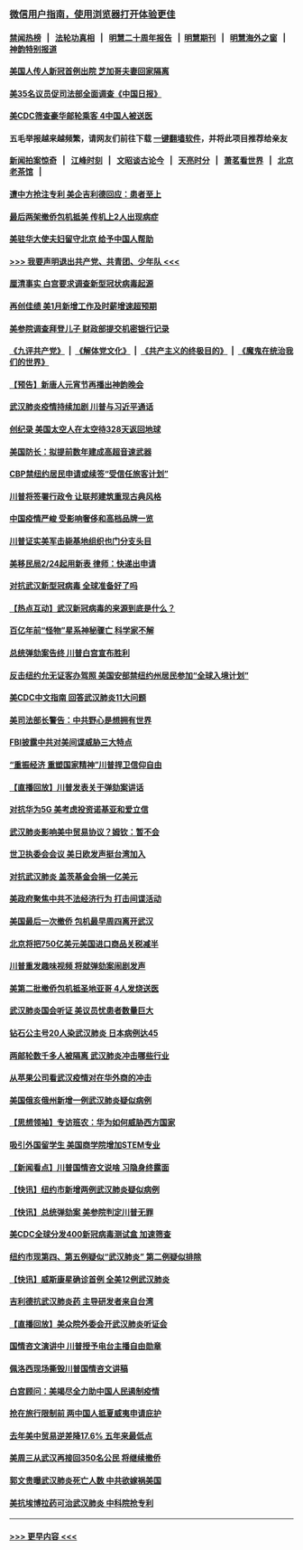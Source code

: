 ### [微信用户指南，使用浏览器打开体验更佳](https://github.com/gfw-breaker/banned-news1/blob/master/indexes/wechat-guide.md?t=0)
#### [禁闻热榜](热点新闻.md?t=0)  &nbsp;&nbsp;|&nbsp;&nbsp; [法轮功真相](https://github.com/gfw-breaker/truth/blob/master/README.md?t=0) &nbsp;&nbsp;|&nbsp;&nbsp; [明慧二十周年报告](https://github.com/gfw-breaker/mh-reports/blob/master/README.md?t=0) &nbsp;&nbsp;|&nbsp;&nbsp;[明慧期刊](https://github.com/gfw-breaker/mh-qikan) &nbsp;&nbsp;|&nbsp;&nbsp; [明慧海外之窗](https://github.com/gfw-breaker/mh-news/blob/master/README.md?t=0) &nbsp;&nbsp;|&nbsp;&nbsp; [神韵特别报道](https://github.com/gfw-breaker/mh-news/blob/master/shenyun.md?t=0)
#### [美国人传人新冠首例出院 芝加哥夫妻回家隔离](../pages/nsc412/n11852452.md?t=02080433) 
#### [美35名议员促司法部全面调查《中国日报》](../pages/nsc412/n11852435.md?t=02080433) 
#### [美CDC筛查豪华邮轮乘客 4中国人被送医](../pages/nsc412/n11852085.md?t=02080433) 
#### 五毛举报越来越频繁，请网友们前往下载 [一键翻墙软件](https://github.com/gfw-breaker/ssr-accounts)，并将此项目推荐给亲友
#### [新闻拍案惊奇](https://github.com/gfw-breaker/banned-news1/blob/master/pages/link4.md) &nbsp;&nbsp;|&nbsp;&nbsp; [江峰时刻](https://github.com/gfw-breaker/banned-news1/blob/master/pages/link4.md) &nbsp;&nbsp;|&nbsp;&nbsp; [文昭谈古论今](https://github.com/gfw-breaker/banned-news1/blob/master/pages/link4.md) &nbsp;&nbsp;|&nbsp;&nbsp; [天亮时分](https://github.com/gfw-breaker/banned-news1/blob/master/pages/link4.md) &nbsp;&nbsp;|&nbsp;&nbsp; [萧茗看世界](https://github.com/gfw-breaker/banned-news1/blob/master/pages/link4.md) &nbsp;&nbsp;|&nbsp;&nbsp; [北京老茶馆](https://github.com/gfw-breaker/banned-news1/blob/master/pages/link4.md) &nbsp;&nbsp;|&nbsp;&nbsp; 
#### [遭中方抢注专利 美企吉利德回应：患者至上](../pages/nsc412/n11852037.md?t=02080433) 
#### [最后两架撤侨包机抵美 传机上2人出现病症](../pages/nsc412/n11852173.md?t=02080433) 
#### [美驻华大使夫妇留守北京 给予中国人帮助](../pages/nsc412/n11852165.md?t=02080433) 
#### [>>> 我要声明退出共产党、共青团、少年队 <<<](https://github.com/begood0513/goodnews/blob/master/quit/letter.md) 
#### [厘清事实 白宫要求调查新型冠状病毒起源](../pages/nsc412/n11852106.md?t=02080433) 
#### [再创佳绩 美1月新增工作及时薪增速超预期](../pages/nsc412/n11852174.md?t=02080433) 
#### [美参院调查拜登儿子 财政部提交机密银行记录](../pages/nsc412/n11851808.md?t=02080433) 
#### [《九评共产党》](https://github.com/begood0513/9ping.md/blob/master/README.md) &nbsp;|&nbsp; [《解体党文化》](../../../../jtdwh.md/blob/master/README.md)  &nbsp;|&nbsp; [《共产主义的终极目的》](../../../../gczydzjmd.md/blob/master/README.md) &nbsp;|&nbsp; [《魔鬼在统治我们的世界》](../../../../mgztzwmdsj.md/blob/master/README.md) 
#### [【预告】新唐人元宵节再播出神韵晚会](../pages/nsc412/n11843192.md?t=02080433) 
#### [武汉肺炎疫情持续加剧 川普与习近平通话](../pages/nsc412/n11851613.md?t=02080433) 
#### [创纪录 美国太空人在太空待328天返回地球](../pages/nsc412/n11851266.md?t=02080433) 
#### [美国防长：拟提前数年建成高超音速武器](../pages/nsc412/n11850959.md?t=02080433) 
#### [CBP禁纽约居民申请或续签“受信任旅客计划”](../pages/nsc412/n11850857.md?t=02080433) 
#### [川普将签署行政令 让联邦建筑重现古典风格](../pages/nsc412/n11850654.md?t=02080433) 
#### [中国疫情严峻 受影响奢侈和高档品牌一览](../pages/nsc412/n11850319.md?t=02080433) 
#### [川普证实美军击毙基地组织也门分支头目](../pages/nsc412/n11850383.md?t=02080433) 
#### [美移民局2/24起用新表 律师：快递出申请](../pages/nsc412/n11848220.md?t=02080433) 
#### [对抗武汉新型冠病毒 全球准备好了吗](../pages/nsc412/n11850142.md?t=02080433) 
#### [【热点互动】武汉新冠病毒的来源到底是什么？](../pages/nsc412/n11849749.md?t=02080433) 
#### [百亿年前“怪物”星系神秘骤亡 科学家不解](../pages/nsc412/n11849863.md?t=02080433) 
#### [总统弹劾案告终 川普白宫宣布胜利](../pages/nsc412/n11849985.md?t=02080433) 
#### [反击纽约允无证客办驾照  美国安部禁纽约州居民参加“全球入境计划”](../pages/nsc412/n11849828.md?t=02080433) 
#### [美CDC中文指南 回答武汉肺炎11大问题](../pages/nsc412/n11849703.md?t=02080433) 
#### [美司法部长警告：中共野心是想拥有世界](../pages/nsc412/n11849769.md?t=02080433) 
#### [FBI披露中共对美间谍威胁三大特点](../pages/nsc412/n11849700.md?t=02080433) 
#### [“重振经济 重塑国家精神”川普捍卫信仰自由](../pages/nsc412/n11849641.md?t=02080433) 
#### [【直播回放】川普发表关于弹劾案讲话](../pages/nsc412/n11849472.md?t=02080433) 
#### [对抗华为5G 美考虑投资诺基亚和爱立信](../pages/nsc412/n11849510.md?t=02080433) 
#### [武汉肺炎影响美中贸易协议？姆钦：暂不会](../pages/nsc412/n11849497.md?t=02080433) 
#### [世卫执委会会议 美日欧发声挺台湾加入](../pages/nsc412/n11849433.md?t=02080433) 
#### [对抗武汉肺炎 盖茨基金会捐一亿美元](../pages/nsc412/n11848953.md?t=02080433) 
#### [美政府聚焦中共不法经济行为 打击间谍活动](../pages/nsc412/n11849322.md?t=02080433) 
#### [美国最后一次撤侨 包机最早周四离开武汉](../pages/nsc412/n11849395.md?t=02080433) 
#### [北京将把750亿美元美国进口商品关税减半](../pages/nsc412/n11848896.md?t=02080433) 
#### [川普重发趣味视频 将就弹劾案闹剧发声](../pages/nsc412/n11848715.md?t=02080433) 
#### [美第二批撤侨包机抵圣地亚哥 4人发烧送医](../pages/nsc412/n11847923.md?t=02080433) 
#### [武汉肺炎国会听证 美议员忧患者数量巨大](../pages/nsc412/n11844851.md?t=02080433) 
#### [钻石公主号20人染武汉肺炎 日本病例达45](../pages/nsc412/n11847823.md?t=02080433) 
#### [两邮轮数千多人被隔离 武汉肺炎冲击哪些行业](../pages/nsc412/n11847456.md?t=02080433) 
#### [从苹果公司看武汉疫情对在华外商的冲击](../pages/nsc412/n11847586.md?t=02080433) 
#### [美国俄亥俄州新增一例武汉肺炎疑似病例](../pages/nsc412/n11847714.md?t=02080433) 
#### [【思想领袖】专访班农：华为如何威胁西方国家](../pages/nsc412/n11847306.md?t=02080433) 
#### [吸引外国留学生 美国商学院增加STEM专业](../pages/nsc412/n11847417.md?t=02080433) 
#### [【新闻看点】川普国情咨文说啥 习隐身终露面](../pages/nsc412/n11847016.md?t=02080433) 
#### [【快讯】纽约市新增两例武汉肺炎疑似病例](../pages/nsc412/n11847250.md?t=02080433) 
#### [【快讯】总统弹劾案 美参院判定川普无罪](../pages/nsc412/n11847316.md?t=02080433) 
#### [美CDC全球分发400新冠病毒测试盒 加速筛查](../pages/nsc412/n11847260.md?t=02080433) 
#### [纽约市现第四、第五例疑似“武汉肺炎”   第二例疑似排除](../pages/nsc412/n11847332.md?t=02080433) 
#### [【快讯】威斯康星确诊首例 全美12例武汉肺炎](../pages/nsc412/n11847162.md?t=02080433) 
#### [吉利德抗武汉肺炎药 主导研发者来自台湾](../pages/nsc412/n11847064.md?t=02080433) 
#### [【直播回放】美众院外委会开武汉肺炎听证会](../pages/nsc412/n11846727.md?t=02080433) 
#### [国情咨文演讲中 川普授予电台主播自由勋章](../pages/nsc412/n11846815.md?t=02080433) 
#### [佩洛西现场撕毁川普国情咨文讲稿](../pages/nsc412/n11846724.md?t=02080433) 
#### [白宫顾问：美竭尽全力助中国人民遏制疫情](../pages/nsc412/n11846756.md?t=02080433) 
#### [抢在旅行限制前 两中国人抵夏威夷申请庇护](../pages/nsc412/n11846866.md?t=02080433) 
#### [去年美中贸易逆差降17.6% 五年来最低点](../pages/nsc412/n11846755.md?t=02080433) 
#### [美周三从武汉再接回350名公民 将继续撤侨](../pages/nsc412/n11846705.md?t=02080433) 
#### [郭文贵曝武汉肺炎死亡人数 中共欲嫁祸美国](../pages/nsc412/n11846240.md?t=02080433) 
#### [美抗埃博拉药可治武汉肺炎 中科院抢专利](../pages/nsc412/n11846409.md?t=02080433) 

----
#### [ >>> 更早内容 <<< ](../indexes/nsc412-earlier.md)
